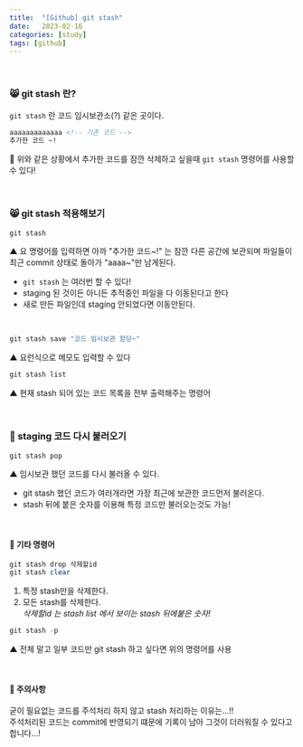 ```yaml
---
title:  "[Github] git stash"
date:   2023-02-16
categories: [study]
tags: [github]
---
```

<br>

### 😸 git stash 란?

`git stash` 란 코드 임시보관소(?) 같은 곳이다.   

```html
aaaaaaaaaaaaa <!-- 기존 코드 -->
추가한 코드 ~! 
```
🔺 위와 같은 상황에서 추가한 코드를 잠깐 삭제하고 싶을때 `git stash` 명령어를 사용할 수 있다!


<br>

### 😸 git stash 적용해보기

```powershell
git stash
```

▲ 요 명령어를 입력하면 아까 "추가한 코드~!" 는 잠깐 다른 공간에 보관되며 파일들이 최근 commit 상태로 돌아가 "aaaa~"만 남게된다.   

- `git stash` 는 여러번 할 수 있다!
- staging 된 것이든 아니든 추적중인 파일을 다 이동된다고 한다
- 새로 만든 파일인데 staging 안되었다면 이동안된다.

<br>

```powershell
git stash save "코드 임시보관 함당~"
```

▲ 요런식으로 메모도 입력할 수 있다

```powershell
git stash list
```
▲ 현재 stash 되어 있는 코드 목록을 전부 출력해주는 명령어

<br>

### 🙂 staging 코드 다시 불러오기

```powershell
git stash pop
```

▲ 임시보관 했던 코드를 다시 불러올 수 있다.   

- git stash 했던 코드가 여러개라면 가장 최근에 보관한 코드먼저 불러온다.
- stash 뒤에 붙은 숫자를 이용해 특정 코드만 불러오는것도 가능!   

<br>

#### 📌 기타 명령어

```powershell
git stash drop 삭제할id 
git stash clear 
```
1. 특정 stash만을 삭제한다.
1. 모든 stash를 삭제한다.   
_삭제할id 는 stash list 에서 보이는 stash 뒤에붙은 숫자!_

```powershell
git stash -p
```
▲ 전체 말고 일부 코드만 git stash 하고 싶다면 위의 명령어를 사용

<br>

#### 📌 주의사항

굳이 필요없는 코드를 주석처리 하지 않고 stash 처리하는 이유는...!!    
주석처리된 코드는 commit에 반영되기 떄문에 기록이 남아 그것이 더러워질 수 있다고 합니다...!